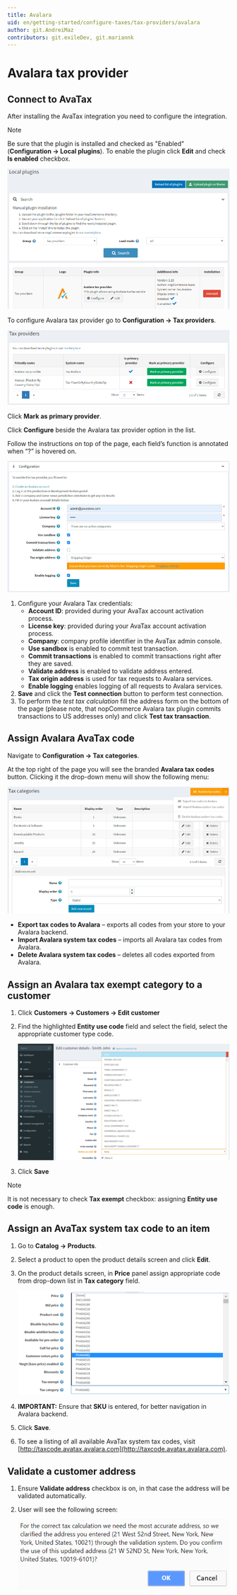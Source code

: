 ```yaml
---
title: Avalara
uid: en/getting-started/configure-taxes/tax-providers/avalara
author: git.AndreiMaz
contributors: git.exileDev, git.mariannk
---
```


# Avalara tax provider

## Connect to AvaTax

After installing the AvaTax integration you need to configure the integration.

> [!NOTE]
> 
> Be sure that the plugin is installed and checked as "Enabled" (**Configuration → Local plugins**). To enable the plugin click **Edit** and check **Is enabled** checkbox.

![Local plugins](_static/avalara/local-plugins.png)

To configure Avalara tax provider go to **Configuration → Tax providers**.

![Tax Providers](_static/avalara/tax-providers.png)

Click **Mark as primary provider**.

Click **Configure** beside the Avalara tax provider option in the list.

Follow the instructions on top of the page, each field’s function is annotated when “?” is hovered on.

![Configuration](_static/avalara/avalara-configuration.jpg)

1. Configure your Avalara Tax credentials:
    * **Account ID**: provided during your AvaTax account activation process.
    * **License key**: provided during your AvaTax account activation process.
    * **Company**: company profile identifier in the AvaTax admin console.
    * **Use sandbox** is enabled to commit test transaction.
    * **Commit transactions** is enabled to commit transactions right after they are saved.
    * **Validate address** is enabled to validate address entered.
    * **Tax origin address** is used for tax requests to Avalara services.
    * **Enable logging** enables logging of all requests to Avalara services.
2. **Save** and click the **Test connection** button to perform test connection.
3. To perform the *test tax calculation* fill the address form on the bottom of the page (please note, that nopCommerce Avalara tax plugin commits transactions to US addresses only) and click **Test tax transaction**.

## Assign Avalara AvaTax code

Navigate to **Configuration → Tax categories**.

At the top right of the page you will see the branded **Avalara tax codes** button. Clicking it the drop-down menu will show the following menu:

![Tax categoties](_static/avalara/tax-categories.jpg)

* **Export tax codes to Avalara** – exports all codes from your store to your Avalara backend.
* **Import Avalara system tax codes** – imports all Avalara tax codes from Avalara.
* **Delete Avalara system tax codes** – deletes all codes exported from Avalara.

## Assign an Avalara tax exempt category to a customer

1. Click **Customers → Customers → Edit customer**
1. Find the highlighted **Entity use code** field and select the field, select the appropriate customer type code.

    ![Customer details](_static/avalara/customer-entity-use-code.png)
1. Click **Save**

> [!NOTE]
> 
> It is not necessary to check **Tax exempt** checkbox: assigning **Entity use code** is enough.

## Assign an AvaTax system tax code to an item

1. Go to **Catalog → Products**.
1. Select a product to open the product details screen and click **Edit**.
1. On the product details screen, in **Price** panel assign appropriate code from drop-down list in **Tax category** field.

    ![Product tax category](_static/avalara/product-tax-category.png)
1. **IMPORTANT:** Ensure that **SKU** is entered, for better navigation in Avalara backend.
1. Click **Save**.
1. To see a listing of all available AvaTax system tax codes, visit [http://taxcode.avatax.avalara.com](http://taxcode.avatax.avalara.com).

## Validate a customer address

1. Ensure **Validate address** checkbox is on, in that case the address will be validated automatically.
1. User will see the following screen:

    ![Validate address](_static/avalara/validate-customer-address.png)
